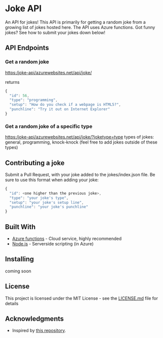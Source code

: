 # Joke API

An API for jokes!  This API is primarily for getting a random joke from a growing list of jokes hosted here.  The API uses Azure functions.  Got funny jokes?  See how to submit your jokes down below!

## API Endpoints

### Get a random joke

[https:/joke-api/azurewebsites.net/api/joke/](https:/joke-api/azurewebsites.net/api/joke/)

returns

```javascript
{
  "id": 56,
  "type": "programming",
  "setup": "How do you check if a webpage is HTML5?",
  "punchline": "Try it out on Internet Explorer"
}
```

### Get a random joke of a specific type

[https:/joke-api/azurewebsites.net/api/joke/?joketype=type](https:/joke-api/azurewebsites.net/api/joke/?joketype=type)
types of jokes: general, programming, knock-knock (feel free to add jokes outside of these types)

## Contributing a joke

Submit a Pull Request, with your joke added to the jokes/index.json file. Be sure to use this format when adding your joke:

```javascript
{
  "id": <one higher than the previous joke>,
  "type": "your joke's type",
  "setup": "your joke's setup line",
  "punchline": "your joke's punchline"
}
```

## Built With

* [Azure functions](https://docs.microsoft.com/en-us/azure/azure-functions/) - Cloud service, highly recommended
* [Node.js](https://nodejs.org/en/docs/) - Serverside scripting (in Azure)

## Installing

coming soon

## License

This project is licensed under the MIT License - see the [LICENSE.md](/master/LICENSE.md) file for details

## Acknowledgments

* Inspired by [this repository](https://github.com/15Dkatz/official_joke_api).